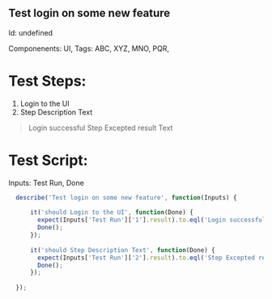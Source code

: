 Test login on some new feature
-----------

Id: undefined

Componenents: UI,
Tags: ABC, XYZ, MNO, PQR, 

Test Steps:
=============
1. Login to the UI
2. Step Description Text
> Login successful
> Step Excepted result Text


Test Script:
=============

Inputs: Test Run, Done

```javascript
  describe('Test login on some new feature', function(Inputs) {
    
      it('should Login to the UI', function(Done) {
        expect(Inputs['Test Run']['1'].result).to.eql('Login successful');
        Done();
      });
    
      it('should Step Description Text', function(Done) {
        expect(Inputs['Test Run']['2'].result).to.eql('Step Excepted result Text');
        Done();
      });
    
  });
```
